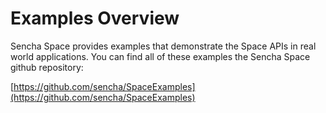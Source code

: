 # Examples Overview

Sencha Space provides examples that demonstrate the Space APIs in real world applications.
You can find all of these examples the Sencha Space github repository:

[https://github.com/sencha/SpaceExamples](https://github.com/sencha/SpaceExamples)
